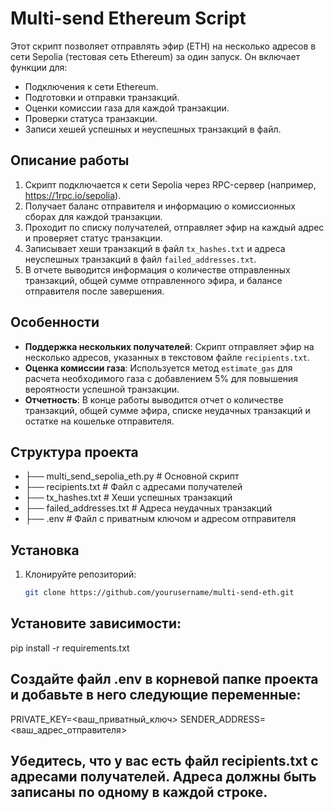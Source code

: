 # Multi-send Ethereum Script

Этот скрипт позволяет отправлять эфир (ETH) на несколько адресов в сети Sepolia (тестовая сеть Ethereum) за один запуск. Он включает функции для:
- Подключения к сети Ethereum.
- Подготовки и отправки транзакций.
- Оценки комиссии газа для каждой транзакции.
- Проверки статуса транзакции.
- Записи хешей успешных и неуспешных транзакций в файл.

## Описание работы

1. Скрипт подключается к сети Sepolia через RPC-сервер (например, https://1rpc.io/sepolia).
2. Получает баланс отправителя и информацию о комиссионных сборах для каждой транзакции.
3. Проходит по списку получателей, отправляет эфир на каждый адрес и проверяет статус транзакции.
4. Записывает хеши транзакций в файл `tx_hashes.txt` и адреса неуспешных транзакций в файл `failed_addresses.txt`.
5. В отчете выводится информация о количестве отправленных транзакций, общей сумме отправленного эфира, и балансе отправителя после завершения.

## Особенности

- **Поддержка нескольких получателей**: Скрипт отправляет эфир на несколько адресов, указанных в текстовом файле `recipients.txt`.
- **Оценка комиссии газа**: Используется метод `estimate_gas` для расчета необходимого газа с добавлением 5% для повышения вероятности успешной транзакции.
- **Отчетность**: В конце работы выводится отчет о количестве транзакций, общей сумме эфира, списке неудачных транзакций и остатке на кошельке отправителя.

## Структура проекта

- ├── multi_send_sepolia_eth.py # Основной скрипт 
- ├── recipients.txt # Файл с адресами получателей 
- ├── tx_hashes.txt # Хеши успешных транзакций 
- ├── failed_addresses.txt # Адреса неудачных транзакций
- ├── .env # Файл с приватным ключом и адресом отправителя

## Установка

1. Клонируйте репозиторий:
   ```bash
   git clone https://github.com/yourusername/multi-send-eth.git

## Установите зависимости:
pip install -r requirements.txt

## Создайте файл .env в корневой папке проекта и добавьте в него следующие переменные:

PRIVATE_KEY=<ваш_приватный_ключ>
SENDER_ADDRESS=<ваш_адрес_отправителя>

## Убедитесь, что у вас есть файл recipients.txt с адресами получателей. Адреса должны быть записаны по одному в каждой строке.



